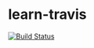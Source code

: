 # learn-travis
[![Build Status](https://travis-ci.com/danielefongo/learn-travis.png?branch=master)](https://travis-ci.com/danielefongo/learn-travis)